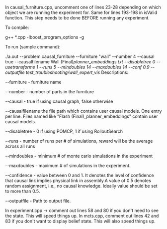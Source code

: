 In causal_furniture.cpp, uncomment one of lines 23-28 depending on which object we are running the experiment for. Same for lines 193-198 in isValid function. This step needs to be done BEFORE running any experiment. 


To compile:

g++ *.cpp  -lboost_program_options -g

To run (sample command):

 ./a.out --problem causal_furniture --furniture "wall" --number 4 --causal true --causalfilename Wall (Final)_planner_embeddings.txt --disabletree 0 --usetransforms 1 --runs 5 --mindoubles 14 --maxdoubles 14 --conf 0.9 --outputfile test_troubleshooting/wall_expert_vis_
Descriptions:

--furniture - furniture name

--number - number of parts in the furniture

--causal - true if using causal graph, false otherwise

--causalfilename the file path which contains user causal models. One entry per line. Files named like "Flash (Final)_planner_embeddings" contain user causal models.

--disabletree - 0 if using POMCP, 1 if using RolloutSearch

--runs - number of runs per # of simulations, reward will be the average across all runs

--mindoubles - minimum # of monte carlo simulations in the experiment

--maxdoubles - maximum # of simulations in the experiment.

--confidence - value between 0 and 1. It denotes the level of confidence that causal link implies physical link in assembly.A value of 0.5 denotes random assignment, i.e., no causal knowledge. Ideally value should be set to more than 0.5. 

--outputfile - Path to output file.


In experiment.cpp -> comment out lines 58 and 80 if you don't need to see the state. This will speed things up. In mcts.cpp, comment out lines 42 and 83 if you don't want to display belief state. This will also speed things up.